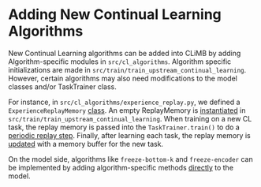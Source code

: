 # Adding New Continual Learning Algorithms

New Continual Learning algorithms can be added into CLiMB by adding Algorithm-specific modules in `src/cl_algorithms`. 
Algorithm specific initializations are made in `src/train/train_upstream_continual_learning`. 
However, certain algorithms may also need modifications to the model classes and/or TaskTrainer class.

For instance, in `src/cl_algorithms/experience_replay.py`, we defined a `ExperienceReplayMemory` [class](src/cl_algorithms/experience_replay.py#L12).
An empty ReplayMemory is [instantiated](src/train/train_upstream_continual_learning.py#L161) in `src/train/train_upstream_continual_learning`.
When training on a new CL task, the replay memory is passed into the `TaskTrainer.train()` to do a [periodic replay step](src/train/visionlanguage_tasks/train_snli_ve.py#L214).
Finally, after learning each task, the replay memory is [updated](src/train/train_upstream_continual_learning.py#L286) with a memory buffer for the new task.

On the model side, algorithms like `freeze-bottom-k` and `freeze-encoder` can be implemented by adding algorithm-specific methods [directly](src/modeling/vilt.py#L123) to the model.
